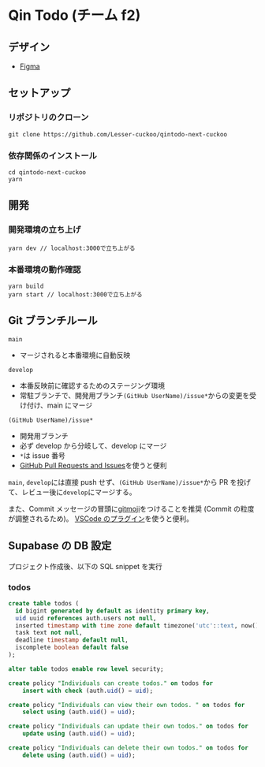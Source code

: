 # Qin Todo (チーム f2)

## デザイン

- [Figma](https://www.figma.com/file/SNPCXNu0V6k6wHS4piYyS2/Qin-Todo?node-id=104%3A1925)

## セットアップ

### リポジトリのクローン

```
git clone https://github.com/Lesser-cuckoo/qintodo-next-cuckoo
```

### 依存関係のインストール

```
cd qintodo-next-cuckoo
yarn
```

## 開発

### 開発環境の立ち上げ

```
yarn dev // localhost:3000で立ち上がる
```

### 本番環境の動作確認

```
yarn build
yarn start // localhost:3000で立ち上がる
```

## Git ブランチルール

`main`

- マージされると本番環境に自動反映

`develop`

- 本番反映前に確認するためのステージング環境
- 常駐ブランチで、開発用ブランチ`(GitHub UserName)/issue*`からの変更を受け付け、main にマージ

`(GitHub UserName)/issue*`

- 開発用ブランチ
- 必ず develop から分岐して、develop にマージ
- `*`は issue 番号
- [GitHub Pull Requests and Issues](https://marketplace.visualstudio.com/items?itemName=GitHub.vscode-pull-request-github)を使うと便利

`main`, `develop`には直接 push せず、`(GitHub UserName)/issue*`から PR を投げて、レビュー後に`develop`にマージする。

また、Commit メッセージの冒頭に[gitmoji](https://gitmoji.dev/)をつけることを推奨 (Commit の粒度が調整されるため)。
[VSCode のプラグイン](https://marketplace.visualstudio.com/items?itemName=seatonjiang.gitmoji-vscode)を使うと便利。

## Supabase の DB 設定

プロジェクト作成後、以下の SQL snippet を実行

### todos

```sql
create table todos (
  id bigint generated by default as identity primary key,
  uid uuid references auth.users not null,
  inserted timestamp with time zone default timezone('utc'::text, now()) not null,
  task text not null,
  deadline timestamp default null,
  iscomplete boolean default false
);

alter table todos enable row level security;

create policy "Individuals can create todos." on todos for
    insert with check (auth.uid() = uid);

create policy "Individuals can view their own todos. " on todos for
    select using (auth.uid() = uid);

create policy "Individuals can update their own todos." on todos for
    update using (auth.uid() = uid);

create policy "Individuals can delete their own todos." on todos for
    delete using (auth.uid() = uid);
```
